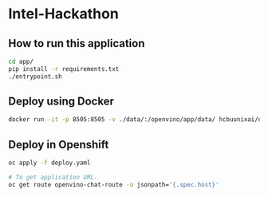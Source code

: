 # Intel-Hackathon

## How to run this application
```bash
cd app/
pip install -r requirements.txt
./entrypoint.sh
```

## Deploy using Docker
```bash
docker run -it -p 8505:8505 -v ./data/:/openvino/app/data/ hcbuunixai/openvino-chat:v1
```

## Deploy in Openshift
```bash
oc apply -f deploy.yaml

# To get application URL.
oc get route openvino-chat-route -o jsonpath='{.spec.host}'
```